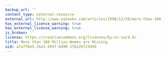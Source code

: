 ```yaml
---
backup_url: ''
content_type: external-resource
external_url: http://www.nybooks.com/articles/1990/12/20/more-than-100-million-women-are-missing/
has_external_licence_warning: true
has_external_license_warning: true
is_broken: ''
license: https://creativecommons.org/licenses/by-nc-sa/4.0/
title: More than 100 Million Women are Missing
uid: a7a7fbe5-2ba3-4937-bd90-1fb226f23d49
---
```

